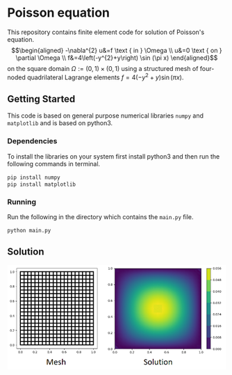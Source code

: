# Poisson equation
This repository contains finite element code for solution of Poisson's equation.
$$\begin{aligned}
-\nabla^{2} u&=f \text { in } \Omega \\
u&=0 \text { on } \partial \Omega \\
f&=4\left(-y^{2}+y\right) \sin (\pi x)
\end{aligned}$$
on the square domain $\Omega:=(0,1) \times(0,1)$ using a structured mesh of four-noded quadrilateral Lagrange elements  $f=4\left(-y^{2}+y\right) \sin (\pi x)$.

## Getting Started
This code is based on general purpose numerical libraries `numpy` and `matplotlib` and is based on python3.
### Dependencies
To install the libraries on your system first install python3 and then run the following commands in terminal.
```
pip install numpy
pip install matplotlib
```
### Running
Run the following in the directory which contains the `main.py` file.
```
python main.py
```
## Solution
![](./github/pic_1.png)